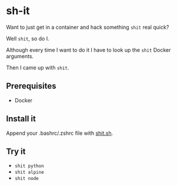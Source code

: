 # sh-it

Want to just get in a container and hack something `shit` real quick?

Well `shit`, so do I.

Although every time I want to do it I have to look up the `shit` Docker arguments.

Then I came up with `shit`.

## Prerequisites

* Docker

## Install it

Append your .bashrc/.zshrc file with [shit.sh](shit.sh).

## Try it

* `shit python`
* `shit alpine`
* `shit node`
